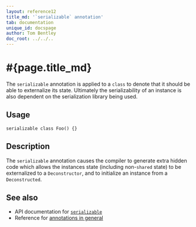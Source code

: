 ```yaml
---
layout: reference12
title_md: '`serializable` annotation'
tab: documentation
unique_id: docspage
author: Tom Bentley
doc_root: ../../..
---
```


# #{page.title_md}

The `serializable` annotation is applied to a `class` to denote that it 
should be able to externalize its state. Ultimately the serializability of an 
instance is also dependent on the serialization library being used.

## Usage

<!-- try: -->
    serializable class Foo() {}

## Description

The `serializable` annotation causes the compiler to generate extra hidden 
code which allows the instances state (including non-`shared` state) to be 
externalized to a `Deconstructor`, and to initialize an instance from a 
`Deconstructed`.

## See also

* API documentation for [`serializable`](#{site.urls.apidoc_1_2}/index.html#serializable)
* Reference for [annotations in general](../../structure/annotation/)

